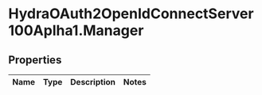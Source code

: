 # HydraOAuth2OpenIdConnectServer100Aplha1.Manager

## Properties
Name | Type | Description | Notes
------------ | ------------- | ------------- | -------------


